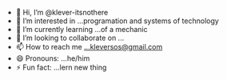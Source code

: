 - 👋 Hi, I’m @klever-itsnothere
- 👀 I’m interested in ...programation and systems of technology 
- 🌱 I’m currently learning ...of a mechanic 
- 💞️ I’m looking to collaborate on ...
- 📫 How to reach me ...kleversos@gmail.com
- 😄 Pronouns: ...he/him
- ⚡ Fun fact: ...lern new thing

<!---
klever-itsnothere/klever-itsnothere is a ✨ special ✨ repository because its `README.md` (this file) appears on your GitHub profile.
You can click the Preview link to take a look at your changes.
--->
